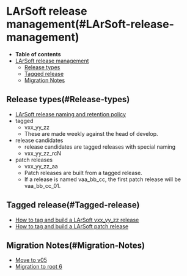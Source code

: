 LArSoft release management(#LArSoft-release-management)
==========================================================

-   **Table of contents**
-   [LArSoft release management](#LArSoft-release-management)
    -   [Release types](#Release-types)
    -   [Tagged release](#Tagged-release)
    -   [Migration Notes](#Migration-Notes)

Release types(#Release-types)
--------------------------------

-   [LArSoft release naming and retention policy](LArSoft_release_naming_policy)
-   tagged
    -   vxx\_yy\_zz
    -   These are made weekly against the head of develop.
-   release candidates
    -   release candidates are tagged releases with special naming
    -   vxx\_yy\_zz\_rcN
-   patch releases
    -   vxx\_yy\_zz\_aa
    -   Patch releases are built from a tagged release.
    -   If a release is named vaa\_bb\_cc, the first patch release will be vaa\_bb\_cc\_01.

Tagged release(#Tagged-release)
----------------------------------

-   [How to tag and build a LArSoft vxx\_yy\_zz release](How_to_tag_and_build_a_LArSoft_vx_yy_zz_release)
-   [How to tag and build a LArSoft patch release](How_to_tag_and_build_a_LArSoft_patch_release)

Migration Notes(#Migration-Notes)
------------------------------------

-   [Move to v05](Move_to_v05)
-   [Migration to root 6](Migration_to_root_6)
